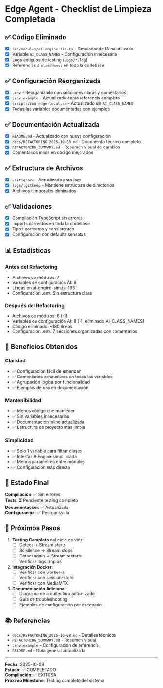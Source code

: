 # Edge Agent - Checklist de Limpieza Completada

## ✅ Código Eliminado

- [x] `src/modules/ai-engine-sim.ts` - Simulador de IA no utilizado
- [x] Variable `AI_CLASS_NAMES` - Configuración innecesaria
- [x] Logs antiguos de testing (`logs/*.log`)
- [x] Referencias a `classNames` en toda la codebase

## ✅ Configuración Reorganizada

- [x] `.env` - Reorganizado con secciones claras y comentarios
- [x] `.env.example` - Actualizado como referencia completa
- [x] `scripts/run-edge-local.sh` - Actualizado sin `AI_CLASS_NAMES`
- [x] Todas las variables documentadas con ejemplos

## ✅ Documentación Actualizada

- [x] `README.md` - Actualizado con nueva configuración
- [x] `docs/REFACTORING_2025-10-08.md` - Documento técnico completo
- [x] `REFACTORING_SUMMARY.md` - Resumen visual de cambios
- [x] Comentarios inline en código mejorados

## ✅ Estructura de Archivos

- [x] `.gitignore` - Actualizado para logs
- [x] `logs/.gitkeep` - Mantiene estructura de directorios
- [x] Archivos temporales eliminados

## ✅ Validaciones

- [x] Compilación TypeScript sin errores
- [x] Imports correctos en toda la codebase
- [x] Tipos correctos y consistentes
- [x] Configuración con defaults sensatos

## 📊 Estadísticas

### Antes del Refactoring
- Archivos de módulos: 7
- Variables de configuración AI: 9
- Líneas en ai-engine-sim.ts: 163
- Configuración .env: Sin estructura clara

### Después del Refactoring
- Archivos de módulos: 6 (-1)
- Variables de configuración AI: 8 (-1, eliminado AI_CLASS_NAMES)
- Código eliminado: ~180 líneas
- Configuración .env: 7 secciones organizadas con comentarios

## 🎯 Beneficios Obtenidos

### Claridad
- ✅ Configuración fácil de entender
- ✅ Comentarios exhaustivos en todas las variables
- ✅ Agrupación lógica por funcionalidad
- ✅ Ejemplos de uso en documentación

### Mantenibilidad
- ✅ Menos código que mantener
- ✅ Sin variables innecesarias
- ✅ Documentación inline actualizada
- ✅ Estructura de proyecto más limpia

### Simplicidad
- ✅ Solo 1 variable para filtrar clases
- ✅ Interfaz AIEngine simplificada
- ✅ Menos parámetros entre módulos
- ✅ Configuración más directa

## 🚦 Estado Final

**Compilación**: ✅ Sin errores  
**Tests**: ⏳ Pendiente testing completo  
**Documentación**: ✅ Actualizada  
**Configuración**: ✅ Reorganizada  

## 📝 Próximos Pasos

1. **Testing Completo** del ciclo de vida:
   - [ ] Detect → Stream starts
   - [ ] 3s silence → Stream stops
   - [ ] Detect again → Stream restarts
   - [ ] Verificar logs limpios

2. **Integración Docker**:
   - [ ] Verificar con worker-ai
   - [ ] Verificar con session-store
   - [ ] Verificar con MediaMTX

3. **Documentación Adicional**:
   - [ ] Diagrama de arquitectura actualizado
   - [ ] Guía de troubleshooting
   - [ ] Ejemplos de configuración por escenario

## 📚 Referencias

- `docs/REFACTORING_2025-10-08.md` - Detalles técnicos
- `REFACTORING_SUMMARY.md` - Resumen visual
- `.env.example` - Configuración de referencia
- `README.md` - Guía general actualizada

---

**Fecha**: 2025-10-08  
**Estado**: ✅ COMPLETADO  
**Compilación**: ✅ EXITOSA  
**Próximo Milestone**: Testing completo del sistema  

